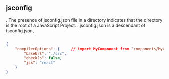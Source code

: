 

## jsconfig

. The presence of jsconfig.json file in a directory indicates that the directory is the root of a JavaScript Project. 
. jsconfig.json is a descendant of tsconfig.json,


```json

{
    "compilerOptions": {     // import MyComponent from "components/MyComponent";
        "baseUrl": "./src",
        "checkJs": false,
        "jsx": "react"
    }
}
```

